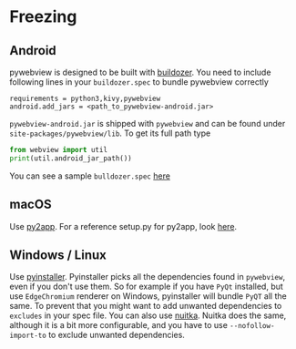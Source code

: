 # Freezing

## Android

pywebview is designed to be built with [buildozer](https://buildozer.readthedocs.io/en/latest/). You need to include following lines in your `buildozer.spec` to bundle pywebview correctly

``` spec
requirements = python3,kivy,pywebview
android.add_jars = <path_to_pywebview-android.jar>
```

`pywebview-android.jar` is shipped with `pywebview` and can be found under `site-packages/pywebview/lib`. To get its full path type

``` python
from webview import util
print(util.android_jar_path())
```

You can see a sample `bulldozer.spec` [here](https://github.com/r0x0r/pywebview/blob/master/examples/todos/bulldozer.spec)

## macOS

Use [py2app](https://py2app.readthedocs.io/en/latest/). For a reference setup.py for py2app, look [here](https://github.com/r0x0r/pywebview/blob/master/examples/py2app_setup.py).

## Windows / Linux

Use [pyinstaller](https://www.pyinstaller.org/). Pyinstaller picks all the dependencies found in `pywebview`, even if you don't use them. So for example if you have `PyQt` installed, but use `EdgeChromium` renderer on Windows, pyinstaller will bundle `PyQT` all the same. To prevent that you might want to add unwanted dependencies to `excludes` in your spec file.
You can also use [nuitka](http://nuitka.net/). Nuitka does the same, although it is a bit more configurable, and you have to use `--nofollow-import-to` to exclude unwanted dependencies.
